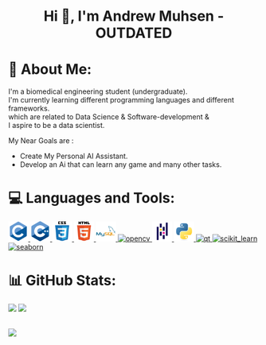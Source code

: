 <h1 align="center">Hi 👋, I'm Andrew Muhsen - OUTDATED</h1>

# 💫 About Me: 
I'm a biomedical engineering student (undergraduate). <br>I'm currently learning different programming languages and different frameworks. <br>which are related to Data Science & Software-development & <br>I aspire to be a data scientist.

My Near Goals are :<br>
 - Create My Personal AI Assistant.<br>
 - Develop an Ai that can learn any game and many other tasks.<br>



# 💻 Languages and Tools:

<p align="left"> <a href="https://www.cprogramming.com/" target="_blank" rel="noreferrer"> <img src="https://raw.githubusercontent.com/devicons/devicon/master/icons/c/c-original.svg" alt="c" width="40" height="40"/> </a> <a href="https://www.w3schools.com/cpp/" target="_blank" rel="noreferrer"> <img src="https://raw.githubusercontent.com/devicons/devicon/master/icons/cplusplus/cplusplus-original.svg" alt="cplusplus" width="40" height="40"/> </a> <a href="https://www.w3schools.com/css/" target="_blank" rel="noreferrer"> <img src="https://raw.githubusercontent.com/devicons/devicon/master/icons/css3/css3-original-wordmark.svg" alt="css3" width="40" height="40"/> </a> <a href="https://www.w3.org/html/" target="_blank" rel="noreferrer"> <img src="https://raw.githubusercontent.com/devicons/devicon/master/icons/html5/html5-original-wordmark.svg" alt="html5" width="40" height="40"/> </a> <a href="https://www.mysql.com/" target="_blank" rel="noreferrer"> <img src="https://raw.githubusercontent.com/devicons/devicon/master/icons/mysql/mysql-original-wordmark.svg" alt="mysql" width="40" height="40"/> </a> <a href="https://opencv.org/" target="_blank" rel="noreferrer"> <img src="https://www.vectorlogo.zone/logos/opencv/opencv-icon.svg" alt="opencv" width="40" height="40"/> </a> <a href="https://pandas.pydata.org/" target="_blank" rel="noreferrer"> <img src="https://raw.githubusercontent.com/devicons/devicon/2ae2a900d2f041da66e950e4d48052658d850630/icons/pandas/pandas-original.svg" alt="pandas" width="40" height="40"/> </a> <a href="https://www.python.org" target="_blank" rel="noreferrer"> <img src="https://raw.githubusercontent.com/devicons/devicon/master/icons/python/python-original.svg" alt="python" width="40" height="40"/> </a> <a href="https://www.qt.io/" target="_blank" rel="noreferrer"> <img src="https://upload.wikimedia.org/wikipedia/commons/0/0b/Qt_logo_2016.svg" alt="qt" width="40" height="40"/> </a> <a href="https://scikit-learn.org/" target="_blank" rel="noreferrer"> <img src="https://upload.wikimedia.org/wikipedia/commons/0/05/Scikit_learn_logo_small.svg" alt="scikit_learn" width="40" height="40"/> </a> <a href="https://seaborn.pydata.org/" target="_blank" rel="noreferrer"> <img src="https://seaborn.pydata.org/_images/logo-mark-lightbg.svg" alt="seaborn" width="40" height="40"/> </a> </p>

# 📊 GitHub Stats:
![](https://github-readme-stats-andrew2077.vercel.app/api?username=Andrew2077&theme=radical&hide=rs,issues,contribs&hide_border=false&include_all_commits=true&count_private=true&show_icons=true&) ![](https://github-readme-streak-stats.herokuapp.com/?user=Andrew2077&theme=radical&hide_border=false)
<br/>

<!-- ![](https://github-readme-stats.vercel.app/api/top-langs/?username=Andrew2077&theme=radical&hide_border=false&include_all_commits=true&count_private=true&layout=compact) -->


<br>

<a href="https://wakatime.com/share/@Andrew2077/ffaccd89-9a8f-4f9b-b8bd-9ecbe41f5102.svg">
            <img width = 350 src="https://wakatime.com/share/@Andrew2077/ffaccd89-9a8f-4f9b-b8bd-9ecbe41f5102.svg">
<!-- <a href="https://wakatime.com/share/@Andrew2077/a7e7e676-5d7c-4aa4-a516-682c1ddf7bdc.svg">
            <img width = 350 src="https://wakatime.com/share/@Andrew2077/a7e7e676-5d7c-4aa4-a516-682c1ddf7bdc.svg"> -->


<!-- ## 🏆 GitHub Trophies
![](https://github-profile-trophy.vercel.app/?username=Andrew2077&theme=radical&no-frame=true&no-bg=true&margin-w=4) -->

<br>
<br>

<!--## ✍️ Top project       -        Recent project -->



<!-- [![Readme Card](https://github-readme-stats.vercel.app/api/pin/?username=Andrew2077&repo=Human-activity-recognition&theme=radical&show_owner=True&width=350px)](https://github.com/Andrew/Human-activity-recognition) [![Readme Card](https://github-readme-stats.vercel.app/api/pin/?username=Andrew2077&repo=Cards_Game-BlackJack&theme=radical&show_owner=True)](https://github.com/Andrew2077/Cards_Game-BlackJack) -->



